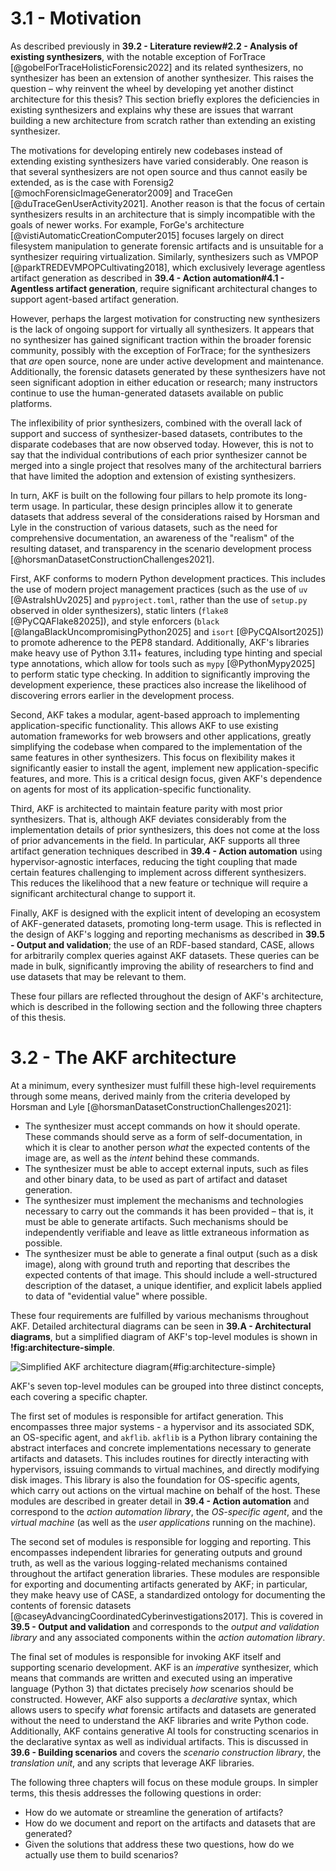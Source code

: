 

# 3.1 - Motivation

As described previously in **39.2 - Literature review#2.2 - Analysis of existing synthesizers**, with the notable exception of ForTrace [@gobelForTraceHolisticForensic2022] and its related synthesizers, no synthesizer has been an extension of another synthesizer. This raises the question – why reinvent the wheel by developing yet another distinct architecture for this thesis? This section briefly explores the deficiencies in existing synthesizers and explains why these are issues that warrant building a new architecture from scratch rather than extending an existing synthesizer. 

The motivations for developing entirely new codebases instead of extending existing synthesizers have varied considerably. One reason is that several synthesizers are not open source and thus cannot easily be extended, as is the case with Forensig2 [@mochForensicImageGenerator2009] and TraceGen [@duTraceGenUserActivity2021]. Another reason is that the focus of certain synthesizers results in an architecture that is simply incompatible with the goals of newer works. For example, ForGe's architecture [@vistiAutomaticCreationComputer2015] focuses largely on direct filesystem manipulation to generate forensic artifacts and is unsuitable for a synthesizer requiring virtualization. Similarly, synthesizers such as VMPOP [@parkTREDEVMPOPCultivating2018], which exclusively leverage agentless artifact generation as described in **39.4 - Action automation#4.1 - Agentless artifact generation**, require significant architectural changes to support agent-based artifact generation. 

However, perhaps the largest motivation for constructing new synthesizers is the lack of ongoing support for virtually all synthesizers. It appears that no synthesizer has gained significant traction within the broader forensic community, possibly with the exception of ForTrace; for the synthesizers that *are* open source, none are under active development and maintenance. Additionally, the forensic datasets generated by these synthesizers have not seen significant adoption in either education or research; many instructors continue to use the human-generated datasets available on public platforms.

The inflexibility of prior synthesizers, combined with the overall lack of support and success of synthesizer-based datasets, contributes to the disparate codebases that are now observed today. However, this is not to say that the individual contributions of each prior synthesizer cannot be merged into a single project that resolves many of the architectural barriers that have limited the adoption and extension of existing synthesizers. 

In turn, AKF is built on the following four pillars to help promote its long-term usage. In particular, these design principles allow it to generate datasets that address several of the considerations raised by Horsman and Lyle in the construction of various datasets, such as the need for comprehensive documentation, an awareness of the "realism" of the resulting dataset, and transparency in the scenario development process [@horsmanDatasetConstructionChallenges2021].

First, AKF conforms to modern Python development practices. This includes the use of modern project management practices (such as the use of `uv` [@AstralshUv2025] and `pyproject.toml`, rather than the use of `setup.py` observed in older synthesizers), static linters (`flake8` [@PyCQAFlake82025]), and style enforcers (`black` [@langaBlackUncompromisingPython2025] and `isort` [@PyCQAIsort2025]) to promote adherence to the PEP8 standard. Additionally, AKF's libraries make heavy use of Python 3.11+ features, including type hinting and special type annotations, which allow for tools such as `mypy` [@PythonMypy2025] to perform static type checking. In addition to significantly improving the development experience, these practices also increase the likelihood of discovering errors earlier in the development process.

Second, AKF takes a modular, agent-based approach to implementing application-specific functionality. This allows AKF to use existing automation frameworks for web browsers and other applications, greatly simplifying the codebase when compared to the implementation of the same features in other synthesizers. This focus on flexibility makes it significantly easier to install the agent, implement new application-specific features, and more. This is a critical design focus, given AKF's dependence on agents for most of its application-specific functionality.

Third, AKF is architected to maintain feature parity with most prior synthesizers. That is, although AKF deviates considerably from the implementation details of prior synthesizers, this does not come at the loss of prior advancements in the field. In particular, AKF supports all three artifact generation techniques described in **39.4 - Action automation** using hypervisor-agnostic interfaces, reducing the tight coupling that made certain features challenging to implement across different synthesizers. This reduces the likelihood that a new feature or technique will require a significant architectural change to support it.

Finally, AKF is designed with the explicit intent of developing an ecosystem of AKF-generated datasets, promoting long-term usage. This is reflected in the design of AKF's logging and reporting mechanisms as described in **39.5 - Output and validation**; the use of an RDF-based standard, CASE, allows for arbitrarily complex queries against AKF datasets. These queries can be made in bulk, significantly improving the ability of researchers to find and use datasets that may be relevant to them.

These four pillars are reflected throughout the design of AKF's architecture, which is described in the following section and the following three chapters of this thesis.

# 3.2 - The AKF architecture

At a minimum, every synthesizer must fulfill these high-level requirements through some means, derived mainly from the criteria developed by Horsman and Lyle [@horsmanDatasetConstructionChallenges2021]:

- The synthesizer must accept commands on how it should operate. These commands should serve as a form of self-documentation, in which it is clear to another person *what* the expected contents of the image are, as well as the *intent* behind these commands. 
- The synthesizer must be able to accept external inputs, such as files and other binary data, to be used as part of artifact and dataset generation. 
- The synthesizer must implement the mechanisms and technologies necessary to carry out the commands it has been provided – that is, it must be able to generate artifacts. Such mechanisms should be independently verifiable and leave as little extraneous information as possible.
- The synthesizer must be able to generate a final output (such as a disk image), along with ground truth and reporting that describes the expected contents of that image. This should include a well-structured description of the dataset, a unique identifier, and explicit labels applied to data of "evidential value" where possible.

These four requirements are fulfilled by various mechanisms throughout AKF. Detailed architectural diagrams can be seen in **39.A - Architectural diagrams**, but a simplified diagram of AKF's top-level modules is shown in **!fig:architecture-simple**. 

![Simplified AKF architecture diagram](architecture-simple.png){#fig:architecture-simple}

AKF's seven top-level modules can be grouped into three distinct concepts, each covering a specific chapter.

The first set of modules is responsible for artifact generation. This encompasses three major systems - a hypervisor and its associated SDK, an OS-specific agent, and `akflib`. `akflib` is a Python library containing the abstract interfaces and concrete implementations necessary to generate artifacts and datasets. This includes routines for directly interacting with hypervisors, issuing commands to virtual machines, and directly modifying disk images. This library is also the foundation for OS-specific agents, which carry out actions on the virtual machine on behalf of the host. These modules are described in greater detail in **39.4 - Action automation** and correspond to the *action automation library*, the *OS-specific agent*, and the *virtual machine* (as well as the *user applications* running on the machine).

The second set of modules is responsible for logging and reporting. This encompasses independent libraries for generating outputs and ground truth, as well as the various logging-related mechanisms contained throughout the artifact generation libraries. These modules are responsible for exporting and documenting artifacts generated by AKF; in particular, they make heavy use of CASE, a standardized ontology for documenting the contents of forensic datasets [@caseyAdvancingCoordinatedCyberinvestigations2017]. This is covered in **39.5 - Output and validation** and corresponds to the *output and validation library* and any associated components within the *action automation library*.

The final set of modules is responsible for invoking AKF itself and supporting scenario development. AKF is an *imperative* synthesizer, which means that commands are written and executed using an imperative language (Python 3) that dictates precisely *how* scenarios should be constructed. However, AKF also supports a *declarative* syntax, which allows users to specify *what* forensic artifacts and datasets are generated without the need to understand the AKF libraries and write Python code. Additionally, AKF contains generative AI tools for constructing scenarios in the declarative syntax as well as individual artifacts. This is discussed in **39.6 - Building scenarios** and covers the *scenario construction library*, the *translation unit*, and any scripts that leverage AKF libraries.

The following three chapters will focus on these module groups. In simpler terms, this thesis addresses the following questions in order:

- How do we automate or streamline the generation of artifacts?
- How do we document and report on the artifacts and datasets that are generated?
- Given the solutions that address these two questions, how do we actually use them to build scenarios?

